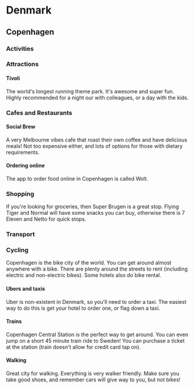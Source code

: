 # Denmark

## Copenhagen

### Activities

### Attractions

#### Tivoli

The world's longest running theme park. It's awesome and super fun. Highly recommended for a night our with colleagues, or a day with the kids.

### Cafes and Restaurants

#### Social Brew

A very Melbourne vibes cafe that roast their own coffee and have delicious meals! Not too expensive either, and lots of options for those with dietary requirements.

#### Ordering online

The app to order food online in Copenhagen is called Wolt.

### Shopping

If you're looking for groceries, then Super Brugen is a great stop. Flying Tiger and Normal will have some snacks you can buy, otherwise there is 7 Eleven and Netto for quick stops.

### Transport

### Cycling

Copenhagen is the bike city of the world. You can get around almost anywhere with a bike. There are plenty around the streets to rent (including electric and non-electric bikes). Some hotels also do bike rental.

#### Ubers and taxis

Uber is non-existent in Denmark, so you'll need to order a taxi. The easiest way to do this is get your hotel to order one, or flag down a taxi.

#### Trains

Copenhagen Central Station is the perfect way to get around. You can even jump on a short 45 minute train ride to Sweden! You can purchase a ticket at the station (train doesn't allow for credit card tap on).

#### Walking

Great city for walking. Everything is very walker friendly. Make sure you take good shoes, and remember cars will give way to you, but not bikes!
